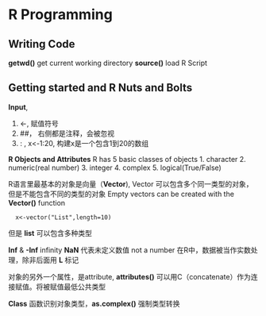 # R Programming #

## Writing Code ##
**getwd()** get current working directory
**source()** load R Script

## Getting started and R Nuts and Bolts ##

**Input**,
  1. <-, 赋值符号
  2. ##， 右侧都是注释，会被忽视
  3. : , x<-1:20, 构建x是一个包含1到20的数组

**R Objects and Attributes**
R has 5 basic classes of objects
    1. character
    2. numeric(real number)
    3. integer
    4. complex
    5. logical(True/False)

R语言里最基本的对象是向量（**Vector**), Vector 可以包含多个同一类型的对象，但是不能包含不同的类型的对象
Empty vectors can be created with the **Vector()** function

```
  x<-vector("List",length=10)
```


但是 **list** 可以包含多种类型

**Inf** & **-Inf** infinity
**NaN** 代表未定义数值 not a number
在R中，数据被当作实数处理，除非后面用 **L** 标记

对象的另外一个属性，是attribute, **attributes()**
可以用C（concatenate）作为连接赋值。将被赋值最低公共类型

**Class** 函数识别对象类型，**as.complex()** 强制类型转换
